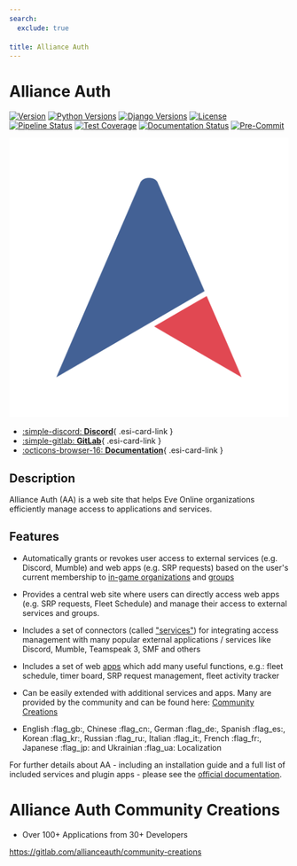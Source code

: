 ```yaml
---
search:
  exclude: true

title: Alliance Auth
---
```


# Alliance Auth 

[![Version](https://img.shields.io/pypi/v/allianceauth)](https://pypi.org/project/allianceauth/)
[![Python Versions](https://img.shields.io/pypi/pyversions/allianceauth)](https://pypi.org/project/allianceauth/)
[![Django Versions](https://img.shields.io/pypi/djversions/allianceauth)](https://pypi.org/project/allianceauth/)
[![License](https://img.shields.io/badge/license-GPLv2-green)](https://pypi.org/project/allianceauth/)
[![Pipeline Status](https://gitlab.com/allianceauth/allianceauth/badges/master/pipeline.svg)](https://gitlab.com/allianceauth/allianceauth/pipelines)
[![Test Coverage](https://gitlab.com/allianceauth/allianceauth/badges/master/coverage.svg)](https://gitlab.com/allianceauth/allianceauth/pipelines)
[![Documentation Status](https://readthedocs.org/projects/allianceauth/badge/?version=latest)](https://allianceauth.readthedocs.io/en/latest/?badge=latest)
[![Pre-Commit](https://img.shields.io/badge/pre--commit-enabled-brightgreen?logo=pre-commit&logoColor=white)](https://github.com/pre-commit/pre-commit)

![Alliance Auth](auth-logo.svg)

<div class="grid cards" markdown>

- [:simple-discord: __Discord__](https://discord.gg/fjnHAmk){ .esi-card-link }
- [:simple-gitlab: __GitLab__](https://gitlab.com/allianceauth/allianceauth){ .esi-card-link }
- [:octicons-browser-16: __Documentation__](https://allianceauth.readthedocs.io/){ .esi-card-link }

</div>

## Description

Alliance Auth (AA) is a web site that helps Eve Online organizations efficiently manage access to applications and services.

## Features

- Automatically grants or revokes user access to external services (e.g. Discord, Mumble) and web apps (e.g. SRP requests) based on the user's current membership to [in-game organizations](https://allianceauth.readthedocs.io/en/latest/features/core/states/) and [groups](https://allianceauth.readthedocs.io/en/latest/features/core/groups/)

- Provides a central web site where users can directly access web apps (e.g. SRP requests, Fleet Schedule) and manage their access to external services and groups.

- Includes a set of connectors (called ["services"](https://allianceauth.readthedocs.io/en/latest/features/services/)) for integrating access management with many popular external applications / services like Discord, Mumble, Teamspeak 3, SMF and others

- Includes a set of web [apps](https://allianceauth.readthedocs.io/en/latest/features/apps/) which add many useful functions, e.g.: fleet schedule, timer board, SRP request management, fleet activity tracker

- Can be easily extended with additional services and apps. Many are provided by the community and can be found here: [Community Creations](https://gitlab.com/allianceauth/community-creations)

- English :flag_gb:, Chinese :flag_cn:, German :flag_de:, Spanish :flag_es:, Korean :flag_kr:, Russian :flag_ru:, Italian :flag_it:, French :flag_fr:, Japanese :flag_jp: and Ukrainian :flag_ua: Localization

For further details about AA - including an installation guide and a full list of included services and plugin apps - please see the [official documentation](https://allianceauth.rtfd.io).

# Alliance Auth Community Creations

- Over 100+ Applications from 30+ Developers

<https://gitlab.com/allianceauth/community-creations>